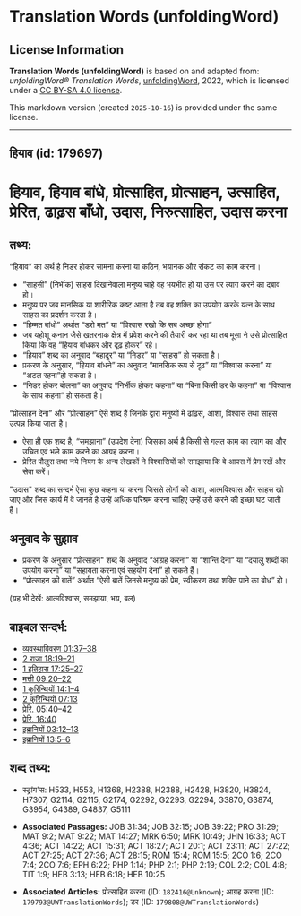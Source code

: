 # Translation Words (unfoldingWord)

## License Information

**Translation Words (unfoldingWord)** is based on and adapted from: _unfoldingWord® Translation Words_, [unfoldingWord](https://unfoldingword.org/utw), 2022, which is licensed under a [CC BY-SA 4.0 license](https://creativecommons.org/licenses/by-sa/4.0/legalcode.en).

This markdown version (created `2025-10-16`) is provided under the same license.



--------------------------------

## हियाव (id: 179697)

हियाव, हियाव बांधे, प्रोत्साहित, प्रोत्साहन, उत्साहित, प्रेरित, ढाढ़स बाँधो, उदास, निरुत्साहित, उदास करना
=========================================================================================================

तथ्य:
-----

“हियाव” का अर्थ है निडर होकर सामना करना या कठिन, भयानक और संकट का काम करना।

* “साहसी” (निर्भीक) साहस दिखानेवाला मनुष्य चाहे वह भयभीत हो या उस पर त्याग करने का दबाव हो।
* मनुष्य पर जब मानसिक या शारीरिक कष्ट आता है तब वह शक्ति का उपयोग करके यत्न के साथ साहस का प्रदर्शन करता है।
* “हिम्मत बांधो” अर्थात “डरो मत” या “विश्वास रखो कि सब अच्छा होगा”
* जब यहोशू कनान जैसे खतरनाक क्षेत्र में प्रवेश करने की तैयारी कर रहा था तब मूसा ने उसे प्रोत्साहित किया कि वह “हियाव बांधकर और दृढ़ होकर” रहे।
* “हियाव” शब्द का अनुवाद “बहादुर” या “निडर” या “साहस” हो सकता है।
* प्रकरण के अनुसार, “हियाव बांधने” का अनुवाद “मानसिक रूप से दृढ़” या “विश्वास करना” या “अटल रहना”हो सकता है।
* “निडर होकर बोलना” का अनुवाद “निर्भीक होकर कहना” या “बिना किसी डर के कहना” या “विश्वास के साथ कहना” हो सकता है।

“प्रोत्साहन देना” और “प्रोत्साहन” ऐसे शब्द हैं जिनके द्वारा मनुष्यों में ढांढ़स, आशा, विश्वास तथा साहस उत्पन्न किया जाता है।

* ऐसा ही एक शब्द है, “समझाना” (उपदेश देना) जिसका अर्थ है किसी से गलत काम का त्याग का और उचित एवं भले काम करने का आग्रह करना।
* प्रेरित पौलुस तथा नये नियम के अन्य लेखकों ने विश्वासियों को समझाया कि वे आपस में प्रेम रखें और सेवा करें।

"उदास" शब्द का सन्दर्भ ऐसा कुछ कहना या करना जिससे लोगों की आशा, आत्मविश्वास और साहस खो जाए और जिस कार्य में वे जानते है उन्हें अधिक परिश्रम करना चाहिए उन्हें उसे करने की इच्छा घट जाती है।

अनुवाद के सुझाव
---------------

* प्रकरण के अनुसार “प्रोत्साहन" शब्द के अनुवाद “आग्रह करना” या “शान्ति देना” या “दयालु शब्दों का उपयोग करना” या "सहायता करना एवं सहयोग देना” हो सकते हैं।
* “प्रोत्साहन की बातें” अर्थात “ऐसी बातें जिनसे मनुष्य को प्रेम, स्वीकरण तथा शक्ति पाने का बोध” हो।

(यह भी देखें: आत्मविश्वास, समझाया, भय, बल)

बाइबल सन्दर्भ:
--------------

* [व्यवस्थाविवरण 01:37–38](https://ref.ly/Deut1:37-Deut1:38)
* [2 राजा 18:19–21](https://ref.ly/2Kgs0:0)
* [1 इतिहास 17:25–27](https://ref.ly/1Chr0:0)
* [मत्ती 09:20–22](https://ref.ly/Matt9:20-Matt9:22)
* [1 कुरिन्थियों 14:1–4](https://ref.ly/1Cor0:0)
* [2 कुरिन्थियों 07:13](https://ref.ly/2Cor0:0)
* [प्रेरि. 05:40–42](https://ref.ly/Acts5:40-Acts5:42)
* [प्रेरि. 16:40](https://ref.ly/Acts16:40)
* [इब्रानियों 03:12–13](https://ref.ly/Heb3:12-Heb3:13)
* [इब्रानियों 13:5–6](https://ref.ly/Heb13:5-Heb13:6)

शब्द तथ्य:
----------

* स्ट्रांग'स: H533, H553, H1368, H2388, H2388, H2428, H3820, H3824, H7307, G2114, G2115, G2174, G2292, G2293, G2294, G3870, G3874, G3954, G4389, G4837, G5111

* **Associated Passages:** JOB 31:34; JOB 32:15; JOB 39:22; PRO 31:29; MAT 9:2; MAT 9:22; MAT 14:27; MRK 6:50; MRK 10:49; JHN 16:33; ACT 4:36; ACT 14:22; ACT 15:31; ACT 18:27; ACT 20:1; ACT 23:11; ACT 27:22; ACT 27:25; ACT 27:36; ACT 28:15; ROM 15:4; ROM 15:5; 2CO 1:6; 2CO 7:4; 2CO 7:6; EPH 6:22; PHP 1:14; PHP 2:1; PHP 2:19; COL 2:2; COL 4:8; TIT 1:9; HEB 3:13; HEB 6:18; HEB 10:25
* **Associated Articles:** प्रोत्साहित करना (ID: `182416@Unknown`); आग्रह करना (ID: `179793@UWTranslationWords`); डर (ID: `179808@UWTranslationWords`)

